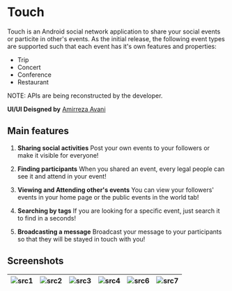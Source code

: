 # Touch
Touch is an Android social network application to share your social events or particite in other's events.
As the initial release, the following event types are supported such that each event has it's own features and properties: 
- Trip
- Concert
- Conference
- Restaurant

NOTE: APIs are being reconstructed by the developer.

**UI/UI Deisgned by** [Amirreza Avani](https://www.linkedin.com/in/amirreza-avani-70825a16a/)

## Main features
1. **Sharing social activities**
Post your own events to your followers or make it visible for everyone!

2. **Finding participants**
When you shared an event, every legal people can see it and attend in your event!

3. **Viewing and Attending other's events**
You can view your followers' events in your home page or the public events in the world tab!

4. **Searching by tags**
If you are looking for a specific event, just search it to find in a seconds!

5. **Broadcasting a message**
Broadcast your message to your participants so that they will be stayed in touch with you!



## Screenshots
| ![src1](https://github.com/mohammadJaliliTorkamani/Touch/blob/master/Screenshots/1.png "src1")  | ![src2](https://github.com/mohammadJaliliTorkamani/Touch/blob/master/Screenshots/2.png "src2")   | ![src3](https://github.com/mohammadJaliliTorkamani/Touch/blob/master/Screenshots/3.png "src3")   | ![src4](https://github.com/mohammadJaliliTorkamani/Touch/blob/master/Screenshots/4.png "src4")   | ![src6](https://github.com/mohammadJaliliTorkamani/Touch/blob/master/Screenshots/6.png "src6")   | ![src7](https://github.com/mohammadJaliliTorkamani/Touch/blob/master/Screenshots/7.png "src7")   |
| ------------ | ------------ | ------------ | ------------ | ------------ | ------------ |
